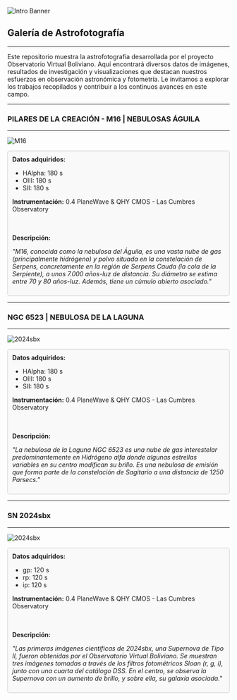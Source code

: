![Intro Banner](im/Baner_v1_LCO_1.jpg)

## Galería de Astrofotografía

---

Este repositorio muestra la astrofotografía desarrollada por el proyecto Observatorio Virtual Boliviano. Aquí encontrará diversos datos de imágenes, resultados de investigación y visualizaciones que destacan nuestros esfuerzos en observación astronómica y fotometría. Le invitamos a explorar los trabajos recopilados y contribuir a los continuos avances en este campo.



---

### PILARES DE LA CREACIÓN - M16 | NEBULOSAS ÁGUILA
---

![M16](im/M16_BVO_GJ_3.png)

<div style="border: 1px solid #ccc; padding: 10px; border-radius: 5px; background-color: #f9f9f9;">
  <strong>Datos adquiridos:</strong>
  <ul>
    <li>HAlpha: 180 s</li>
    <li>OIII: 180 s</li>
    <li>SII: 180 s</li>
  </ul>

  <strong>Instrumentación:</strong> 0.4 PlaneWave & QHY CMOS - Las Cumbres Observatory

  <br><br><strong>Descripción:</strong>
  <p><em>"M16, conocida como la nebulosa del Águila, es una vasta nube de gas (principalmente hidrógeno) y polvo situada en la constelación de Serpens, concretamente en la región de Serpens Cauda (la cola de la Serpiente), a unos 7.000 años-luz de distancia. Su diámetro se estima entre 70 y 80 años-luz. Además, tiene un cúmulo abierto asociado."</em></p>
</div>

---

### NGC 6523 | NEBULOSA DE LA LAGUNA

---

![2024sbx](im/PSX_20240827_045021.jpg)


<div style="border: 1px solid #ccc; padding: 10px; border-radius: 5px; background-color: #f9f9f9;">
  <strong>Datos adquiridos:</strong>
  <ul>
    <li>HAlpha: 180 s</li>
    <li>OIII: 180 s</li>
    <li>SII: 180 s</li>
  </ul>

  <strong>Instrumentación:</strong> 0.4 PlaneWave & QHY CMOS - Las Cumbres Observatory

  <br><br><strong>Descripción:</strong>
  <p><em>"La nebulosa de la Laguna NGC 6523 es una nube de gas interestelar predominantemente en Hidrógeno alfa donde algunas estrellas variables en su centro modifican su brillo. Es una nebulosa de emisión que forma parte de la constelación de Sagitario a una distancia de 1250 Parsecs."</em></p>
</div>



---

### SN 2024sbx

---

![2024sbx](im/2024sbx_p1.png)


<div style="border: 1px solid #ccc; padding: 10px; border-radius: 5px; background-color: #f9f9f9;">
  <strong>Datos adquiridos:</strong>
  <ul>
    <li>gp: 120 s</li>
    <li>rp: 120 s</li>
    <li>ip: 120 s</li>
  </ul>

  <strong>Instrumentación:</strong> 0.4 PlaneWave & QHY CMOS - Las Cumbres Observatory

  <br><br><strong>Descripción:</strong>
  <p><em>"Las primeras imágenes científicas de 2024sbx, una Supernova de Tipo II, fueron obtenidas por el Observatorio Virtual Boliviano. Se muestran tres imágenes tomadas a través de los filtros fotométricos Sloan (r, g, i), junto con una cuarta del catálogo DSS. En el centro, se observa la Supernova con un aumento de brillo, y sobre ella, su galaxia asociada."</em></p>
</div>
